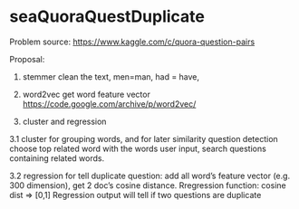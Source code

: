 # seaQuoraQuestDuplicate

Problem source:
https://www.kaggle.com/c/quora-question-pairs


Proposal: 
1. stemmer 
clean the text, men=man, had = have, 

2. word2vec get word feature vector
https://code.google.com/archive/p/word2vec/

3. cluster and regression

 3.1 cluster for grouping words, and for later similarity question detection 
choose top related word with the words user input, search questions containing related words.

 3.2 regression for tell duplicate question:
add all word’s feature vector (e.g. 300 dimension), get 2 doc’s cosine distance. Rregression function: cosine dist => [0,1] 
Regression output will tell if two questions are duplicate
